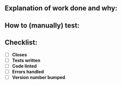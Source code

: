 ## Explanation of work done and why:
<!-- Scope and areas affected, related PRs etc. -->
<!-- Who wants this functionality, and why -->

## How to (manually) test:
<!-- (acceptance criteria) -->

## Checklist:
- [ ] **Closes** <!-- #issue-number(s) -->
- [ ] **Tests written**
- [ ] **Code linted**
- [ ] **Errors handled**
- [ ] **Version number bumped**
